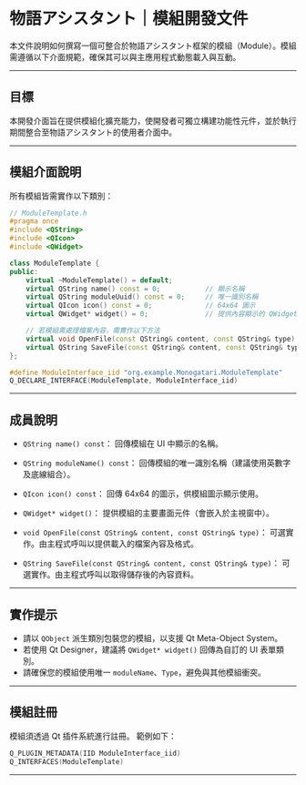 # 物語アシスタント｜模組開發文件

本文件說明如何撰寫一個可整合於物語アシスタント框架的模組（Module）。模組需遵循以下介面規範，確保其可以與主應用程式動態載入與互動。

---

## 目標

本開發介面旨在提供模組化擴充能力，使開發者可獨立構建功能性元件，並於執行期間整合至物語アシスタント的使用者介面中。

---

## 模組介面說明

所有模組皆需實作以下類別：

```cpp
// ModuleTemplate.h
#pragma once
#include <QString>
#include <QIcon>
#include <QWidget>

class ModuleTemplate {
public:
    virtual ~ModuleTemplate() = default;
    virtual QString name() const = 0;           // 顯示名稱
    virtual QString moduleUuid() const = 0;     // 唯一識別名稱
    virtual QIcon icon() const = 0;             // 64x64 圖示
    virtual QWidget* widget() = 0;              // 提供內容顯示的 QWidget

    // 若模組需處理檔案內容，需實作以下方法
    virtual void OpenFile(const QString& content, const QString& type) = 0;
    virtual QString SaveFile(const QString& content, const QString& type) = 0;
};

#define ModuleInterface_iid "org.example.Monogatari.ModuleTemplate"
Q_DECLARE_INTERFACE(ModuleTemplate, ModuleInterface_iid)
```

---

## 成員說明

* `QString name() const`：
  回傳模組在 UI 中顯示的名稱。

* `QString moduleName() const`：
  回傳模組的唯一識別名稱（建議使用英數字及底線組合）。

* `QIcon icon() const`：
  回傳 64x64 的圖示，供模組圖示顯示使用。

* `QWidget* widget()`：
  提供模組的主要畫面元件（會嵌入於主視窗中）。

* `void OpenFile(const QString& content, const QString& type)`：
  可選實作。由主程式呼叫以提供載入的檔案內容及格式。

* `QString SaveFile(const QString& content, const QString& type)`：
  可選實作。由主程式呼叫以取得儲存後的內容資料。

---

## 實作提示
* 請以 `QObject` 派生類別包裝您的模組，以支援 Qt Meta-Object System。
* 若使用 Qt Designer，建議將 `QWidget* widget()` 回傳為自訂的 UI 表單類別。
* 請確保您的模組使用唯一 `moduleName`、`Type`，避免與其他模組衝突。
---

## 模組註冊

模組須透過 Qt 插件系統進行註冊。
範例如下：
```cpp
Q_PLUGIN_METADATA(IID ModuleInterface_iid)
Q_INTERFACES(ModuleTemplate)
```
---
